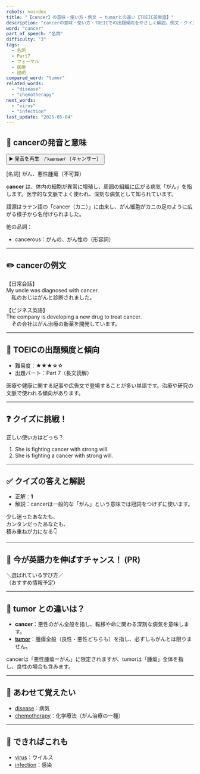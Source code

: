 ```yaml
---
robots: noindex
title: "【cancer】の意味・使い方・例文 ― tumorとの違い【TOEIC英単語】"
description: "cancerの意味・使い方・TOEICでの出題傾向をやさしく解説。例文・クイズ付きでtumorとの違いもわかりやすく学べます。"
word: "cancer"
part_of_speech: "名詞"
difficulty: "3"
tags:
  - 名詞
  - Part7
  - フォーマル
  - 医療
  - 説明
compared_word: "tumor"
related_words:
  - "disease"
  - "chemotherapy"
next_words:
  - "virus"
  - "infection"
last_update: "2025-05-04"
---
```


## 🔰 cancerの発音と意味

<button class="play-audio" onclick="playTTS('cancer')">
  <span class="play-audio-main">
    ▶️ 発音を再生　/ˈkænsər/
  </span>
  <span class="play-audio-sub">
    （キャンサー）
  </span>
</button>

[名詞] がん、悪性腫瘍（不可算）

**cancer** は、体内の細胞が異常に増殖し、周囲の組織に広がる病気「がん」を指します。医学的な文脈でよく使われ、深刻な病気として知られています。

語源はラテン語の「cancer（カニ）」に由来し、がん細胞がカニの足のように広がる様子から名付けられました。

他の品詞：  
- cancerous：がんの、がん性の（形容詞）

---

## ✏️ cancerの例文

【日常会話】  
My uncle was diagnosed with cancer.  
　私のおじはがんと診断されました。

【ビジネス英語】  
The company is developing a new drug to treat cancer.  
　その会社はがん治療の新薬を開発しています。

---

## 🎯 TOEICの出題頻度と傾向

- 難易度：★★★☆☆
- 出題パート：Part 7（長文読解）

医療や健康に関する記事や広告文で登場することが多い単語です。治療や研究の文脈で使われる傾向があります。

---

## ❓ クイズに挑戦！

正しい使い方はどっち？

1. She is fighting cancer with strong will.  
2. She is fighting a cancer with strong will.

---

## ✅ クイズの答えと解説

- 正解：**1**
- 解説：cancerは一般的な「がん」という意味では冠詞をつけずに使います。

少し迷ったあなたも、  
カンタンだったあなたも、  
積み重ねが力になる👇️

---

## 🚀 今が英語力を伸ばすチャンス！ (PR)

<div class="info-center">
＼選ばれている学び方／<br>  
（おすすめ情報予定）
</div>

---

## 🤔  tumor との違いは？

- **cancer**：悪性のがん全般を指し、転移や命に関わる深刻な病気を意味します。
- **[tumor](/tumor)**：腫瘍全般（良性・悪性どちらも）を指し、必ずしもがんとは限りません。

cancerは「悪性腫瘍＝がん」に限定されますが、tumorは「腫瘍」全体を指し、良性の場合も含みます。

---

## 🧩 あわせて覚えたい

- [disease](/disease)：病気
- [chemotherapy](/chemotherapy)：化学療法（がん治療の一種）

---

## 📖 できればこれも

- [virus](/virus)：ウイルス
- [infection](/infection)：感染

<!-- cvid: aid47_bid31 -->
